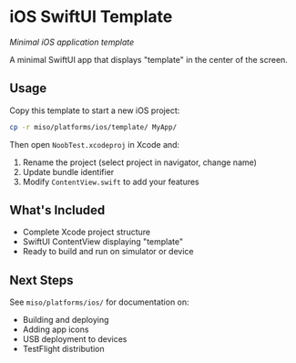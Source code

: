 # iOS SwiftUI Template
*Minimal iOS application template*

A minimal SwiftUI app that displays "template" in the center of the screen.

## Usage

Copy this template to start a new iOS project:

```bash
cp -r miso/platforms/ios/template/ MyApp/
```

Then open `NoobTest.xcodeproj` in Xcode and:
1. Rename the project (select project in navigator, change name)
2. Update bundle identifier
3. Modify `ContentView.swift` to add your features

## What's Included

- Complete Xcode project structure
- SwiftUI ContentView displaying "template"
- Ready to build and run on simulator or device

## Next Steps

See `miso/platforms/ios/` for documentation on:
- Building and deploying
- Adding app icons
- USB deployment to devices
- TestFlight distribution
